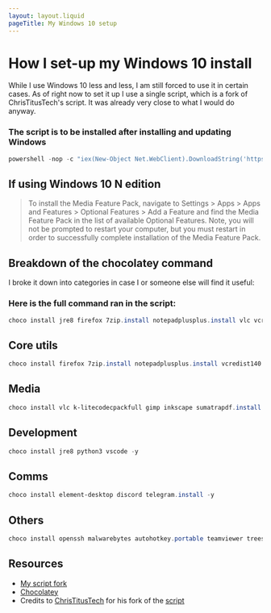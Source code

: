 ```yaml
---
layout: layout.liquid
pageTitle: My Windows 10 setup
---
```

# How I set-up my Windows 10 install

While I use Windows 10 less and less, I am still forced to use it in certain cases. As of right now to set it up I use a single script, which is a fork of ChrisTitusTech's script. It was already very close to what I would do anyway. 

### The script is to be installed after installing and updating Windows
```powershell
powershell -nop -c "iex(New-Object Net.WebClient).DownloadString('https://git.io/JUbtQ')"
```

## If using Windows 10 N edition
> To install the Media Feature Pack, navigate to Settings > Apps > Apps and Features > Optional Features > Add a Feature and find the Media Feature Pack in the list of available Optional Features. Note, you will not be prompted to restart your computer, but you must restart in order to successfully complete installation of the Media Feature Pack.  


## Breakdown of the chocolatey command

 I broke it down into categories in case I or someone else will find it useful:

### Here is the full command ran in the script:
```powershell
choco install jre8 firefox 7zip.install notepadplusplus.install vlc vcredist140 git.install openssh python3 malwarebytes autohotkey.portable teamviewer gimp vscode inkscape treesizefree k-litecodecpackfull winscp.install chocolateygui wireshark sumatrapdf.install irfanview microsoft-windows-terminal audacity everything qbittorrent steam tor-browser rufus cpu-z.install telegram.install etcher blender foobar2000 kitty discord handbrake sharex freefilesync obs-studio hwinfo element-desktop -y
```

## Core utils
```powershell
choco install firefox 7zip.install notepadplusplus.install vcredist140 git.install chocolateygui microsoft-windows-terminal everything -y
```

## Media
```powershell
choco install vlc k-litecodecpackfull gimp inkscape sumatrapdf.install irfanview audacity blender foobar2000 handbrake sharex obs-studio -y
```

## Development
```powershell
choco install jre8 python3 vscode -y
```

## Comms
```powershell
choco install element-desktop discord telegram.install -y
```

## Others
```powershell
choco install openssh malwarebytes autohotkey.portable teamviewer treesizefree winscp.install wireshark microsoft-windows-terminal etcher steam tor-browser rufus cpu-z.install freefilesync hwinfo -y
```

## Resources
* [My script fork](https://github.com/Kellegram/win10script)
* [Chocolatey](https://chocolatey.org/)
* Credits to [ChrisTitusTech](https://www.youtube.com/c/ChrisTitusTech) for his fork of the [script](https://github.com/ChrisTitusTech/win10script)
